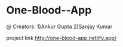 # One-Blood--App
@ Creators:
1)Ankur Gupta
2)Sanjay Kumar



project link  http://one-blood-app.netlify.app/
